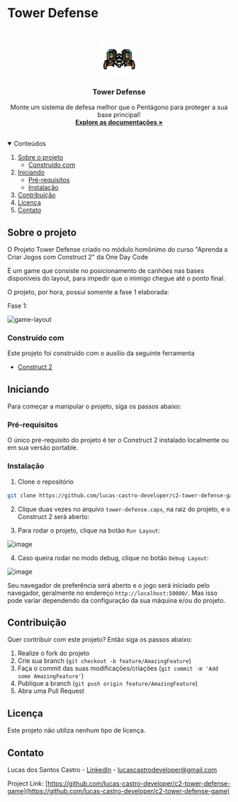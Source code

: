 # Tower Defense

<br />
<p align="center">
  <a href="https://github.com/lucas-castro-developer/c2-tower-defense-game">
    <img src="/assets/tower-defense-turrets/turret-3-1.png" width="75px" height="75px">
  </a>

  <h3 align="center">Tower Defense</h3>

  <p align="center">
    Monte um sistema de defesa melhor que o Pentágono para proteger a sua base principal!
    <br />
    <a href="https://github.com/lucas-castro-developer/c2-tower-defense-game"><strong>Explore as documentações »</strong></a>
    <br />
    <br />
  </p>
</p>

<details open="open">
  <summary>Conteúdos</summary>
  <ol>
    <li>
      <a href="#sobre-o-projeto">Sobre o projeto</a>
      <ul>
        <li><a href="#construído-com">Construído com</a></li>
      </ul>
    </li>
    <li>
      <a href="#iniciando">Iniciando</a>
      <ul>
        <li><a href="#pré-requisitos">Pré-requisitos</a></li>
        <li><a href="#instalação">Instalação</a></li>
      </ul>
    </li>
    <li><a href="#Contribuição">Contribuição</a></li>
    <li><a href="#Licença">Licença</a></li>
    <li><a href="#Contato">Contato</a></li>
  </ol>
</details>

## Sobre o projeto

O Projeto Tower Defense criado no módulo homônimo do curso "Aprenda a Criar Jogos com Construct 2" da One Day Code

É um game que consiste no posicionamento de canhões nas bases disponíveis do layout, para impedir que o inimigo chegue até o ponto final.

O projeto, por hora, possui somente a fase 1 elaborada:

Fase 1:

![game-layout](https://user-images.githubusercontent.com/8903852/151680434-f0ffadda-94c8-42b3-9e2c-e5b1546820e1.png)

### Construído com

Este projeto foi construído com o auxílio da seguinte ferramenta
* [Construct 2](https://construct-2.br.uptodown.com/windows)

<!-- GETTING STARTED -->
## Iniciando

Para começar a manipular o projeto, siga os passos abaixo:

### Pré-requisitos

O único pré-requisito do projeto é ter o Construct 2 instalado localmente ou em sua versão portable.

### Instalação

1. Clone o repositório
 ```sh
 git clone https://github.com/lucas-castro-developer/c2-tower-defense-game.git
 ```

2. Clique duas vezes no arquivo `tower-defense.capx`, na raiz do projeto, e o Construct 2 será aberto:

3. Para rodar o projeto, clique na botão `Run Layout`:

![image](https://user-images.githubusercontent.com/8903852/130146147-a25e06c0-4a95-444d-b165-4d1bcc2d35c6.png)

4. Caso queira rodar no modo debug, clique no botão `Debug Layout`:

![image](https://user-images.githubusercontent.com/8903852/130146179-da126d89-13ae-4957-a102-619cdbe0238f.png)

Seu navegador de preferência será aberto e o jogo será iniciado pelo navegador, geralmente no endereço `http://localhost:50000/`. Mas isso pode variar dependendo da configuração da sua máquina e/ou do projeto.

## Contribuição

Quer contribuir com este projeto? Então siga os passos abaixo:

1. Realize o fork do projeto
2. Crie sua branch (`git checkout -b feature/AmazingFeature`)
3. Faça o commit das suas modificações/criações (`git commit -m 'Add some AmazingFeature'`)
4. Publique a branch (`git push origin feature/AmazingFeature`)
5. Abra uma Pull Request

## Licença

Este projeto não utiliza nenhum tipo de licença.

## Contato

Lucas dos Santos Castro - [LinkedIn](https://www.linkedin.com/in/lucas-santos-castro-developer/) - lucascastrodeveloper@gmail.com

Project Link: [https://github.com/lucas-castro-developer/c2-tower-defense-game](https://github.com/lucas-castro-developer/c2-tower-defense-game)
